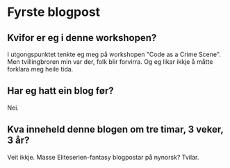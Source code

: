 # Fyrste blogpost

## Kvifor er eg i denne workshopen?

I utgongspunktet tenkte eg meg på workshopen "Code as a Crime Scene". Men tvillingbroren min var der, folk blir forvirra. Og eg likar ikkje å måtte forklara meg heile tida.

## Har eg hatt ein blog før?

Nei.

## Kva inneheld denne blogen om tre timar, 3 veker, 3 år?

Veit ikkje. Masse Eliteserien-fantasy blogpostar på nynorsk? Tvilar.